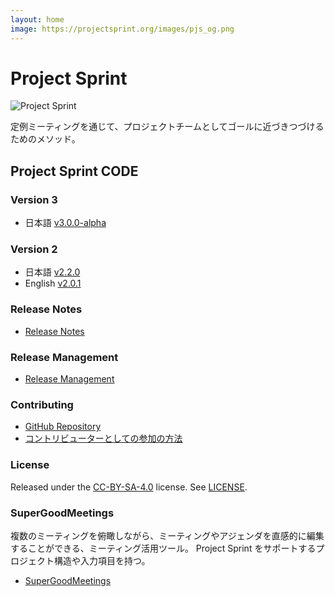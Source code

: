 ```yaml
---
layout: home
image: https://projectsprint.org/images/pjs_og.png
---
```


# Project Sprint

![Project Sprint](images/pjs\_logo.png)

定例ミーティングを通じて、プロジェクトチームとしてゴールに近づきつづけるためのメソッド。

## Project Sprint CODE

### Version 3

* 日本語 [v3.0.0-alpha](ja-v3.0.0-alpha/)

### Version 2

* 日本語 [v2.2.0](ja-v2.2.0/)
* English [v2.0.1](en-v2.0.1/)

### Release Notes

* [Release Notes](releasenotes.md)

### Release Management

* [Release Management](releasemanagement.md)

### Contributing

* [GitHub Repository](https://github.com/copilot-jp/project-sprint)
* [コントリビューターとしての参加の方法](contributing.md)

### License

Released under the [CC-BY-SA-4.0](http://creativecommons.org/licenses/by-sa/4.0/) license. See [LICENSE](LICENCE/).

### SuperGoodMeetings

複数のミーティングを俯瞰しながら、ミーティングやアジェンダを直感的に編集することができる、ミーティング活用ツール。 Project Sprint をサポートするプロジェクト構造や入力項目を持つ。

* [SuperGoodMeetings](https://supergoodmeetings.com)
